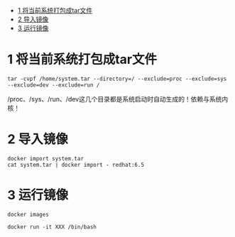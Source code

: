 
<!-- @import "[TOC]" {cmd="toc" depthFrom=1 depthTo=6 orderedList=false} -->

<!-- code_chunk_output -->

* [1 将当前系统打包成tar文件](#1-将当前系统打包成tar文件)
* [2 导入镜像](#2-导入镜像)
* [3 运行镜像](#3-运行镜像)

<!-- /code_chunk_output -->

# 1 将当前系统打包成tar文件

```
tar -cvpf /home/system.tar --directory=/ --exclude=proc --exclude=sys --exclude=dev --exclude=run /
```

/proc、/sys、/run、/dev这几个目录都是系统启动时自动生成的！依赖与系统内核！

# 2 导入镜像

```
docker import system.tar
cat system.tar | docker import - redhat:6.5
```

# 3 运行镜像

```
docker images
```

```
docker run -it XXX /bin/bash
```